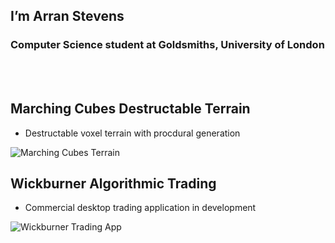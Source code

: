 ## I’m Arran Stevens
### Computer Science student at Goldsmiths, University of London
<br></br>

## Marching Cubes Destructable Terrain
- Destructable voxel terrain with procdural generation
  
![Marching Cubes Terrain](https://github.com/NoodlePlexium/NoodlePlexium/blob/main/Marching%20Cubes%20Terrain.jpg)

## Wickburner Algorithmic Trading
- Commercial desktop trading application in development
  
![Wickburner Trading App](https://github.com/NoodlePlexium/NoodlePlexium/blob/main/Wickburner%20App.png)

